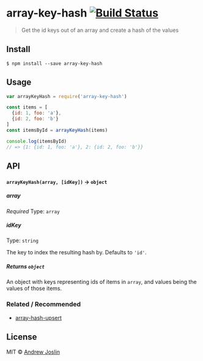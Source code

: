 # array-key-hash [![Build Status](https://travis-ci.org/ajoslin/array-key-hash.svg?branch=master)](https://travis-ci.org/ajoslin/array-key-hash)

> Get the id keys out of an array and create a hash of the values


## Install

```
$ npm install --save array-key-hash
```


## Usage

```js
var arrayKeyHash = require('array-key-hash')

const items = [
  {id: 1, foo: 'a'},
  {id: 2, foo: 'b'}
]
const itemsById = arrayKeyHash(items)

console.log(itemsById)
// => {1: {id: 1, foo: 'a'}, 2: {id: 2, foo: 'b'}}
```

## API

#### `arrayKeyHash(array, [idKey])` -> `object`

##### array

*Required*
Type: `array`

##### idKey

Type: `string`

The key to index the resulting hash by. Defaults to `'id'`.

##### Returns `object`

An object with keys representing ids of items in `array`, and values being the values of those items.

### Related / Recommended

- [array-hash-upsert](https://github.com/ajoslin/array-hash-upsert)

## License

MIT © [Andrew Joslin](http://ajoslin.com)
